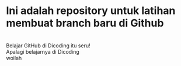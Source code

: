 # Ini adalah repository untuk latihan membuat branch baru di Github
<br>
Belajar GitHub di Dicoding itu seru!<br>
Apalagi belajarnya di Dicoding<br>
woilah
